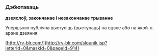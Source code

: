 ### Дэбютаваць
**дзеяслоў, закончанае і незакончанае трыванне**

Упершыню публічна выступіць (выступаць) на сцэне або на якой-н. арэне дзеяння.

<a rel="author">[http://rv-blr.com/](http://rv-blr.com/slounik.jsp?letterId=0&maskId=0&pageId=914)</a>
